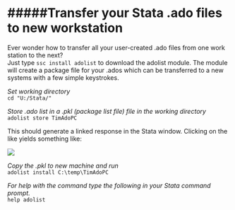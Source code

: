 #####Transfer your Stata .ado files to new workstation
===
Ever wonder how to transfer all your user-created .ado files from one work station to the next?  
Just type ```ssc install adolist``` to download the adolist module.  The module will create a package file for your .ados which can be transferred to a new systems with a few simple keystrokes.

_Set working directory_  
```cd "U:/Stata/"```

_Store .ado list in a .pkl (package list file) file in the working directory_  
```adolist store TimAdoPC```

This should generate a linked response in the Stata window. Clicking on the like yields something like:
<p><img src = "https://cloud.githubusercontent.com/assets/5873344/4596248/96e08670-50a1-11e4-882b-9392822e1031.PNG"></p>

_Copy the .pkl to new machine and run_  
```adolist install C:\temp\TimAdoPC```

_For help with the command type the following in your Stata command prompt._  
```help adolist```

